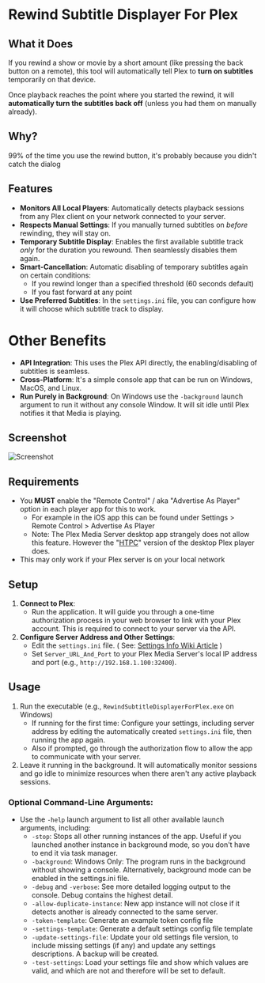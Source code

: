# Rewind Subtitle Displayer For Plex

## What it Does

If you rewind a show or movie by a short amount (like pressing the back button on a remote), this tool will automatically tell Plex to **turn on subtitles** temporarily on that device. 

Once playback reaches the point where you started the rewind, it will **automatically turn the subtitles back off** (unless you had them on manually already).

## Why?

99% of the time you use the rewind button, it's probably because you didn't catch the dialog

## Features

* **Monitors All Local Players**: Automatically detects playback sessions from any Plex client on your network connected to your server.
* **Respects Manual Settings**: If you manually turned subtitles on *before* rewinding, they will stay on.
* **Temporary Subtitle Display**: Enables the first available subtitle track *only* for the duration you rewound. Then seamlessly disables them again.
* **Smart-Cancellation**: Automatic disabling of temporary subtitles again on certain conditions:
  * If you rewind longer than a specified threshold (60 seconds default)
  * If you fast forward at any point
* **Use Preferred Subtitles**: In the `settings.ini` file, you can configure how it will choose which subtitle track to display.

# Other Benefits

* **API Integration**: This uses the Plex API directly, the enabling/disabling of subtitles is seamless.
* **Cross-Platform**: It's a simple console app that can be run on Windows, MacOS, and Linux.
* **Run Purely in Background**: On Windows use the `-background` launch argument to run it without any console Window. It will sit idle until Plex notifies it that Media is playing.

## Screenshot
![Screenshot](https://github.com/user-attachments/assets/e01928bb-8131-47dc-b1c8-9479080a5d98)


## Requirements

* You **MUST** enable the "Remote Control" / aka "Advertise As Player" option in each player app for this to work.
    * For example in the iOS app this can be found under Settings > Remote Control > Advertise As Player
    * Note: The Plex Media Server desktop app strangely does not allow this feature. However the "[HTPC](https://support.plex.tv/articles/htpc-getting-started/)" version of the desktop Plex player does.
* This may only work if your Plex server is on your local network

## Setup

1.  **Connect to Plex**:
    * Run the application. It will guide you through a one-time authorization process in your web browser to link with your Plex account. This is required to connect to your server via the API.
2.  **Configure Server Address and Other Settings**:
    * Edit the `settings.ini` file. ( See: [Settings Info Wiki Article](https://github.com/ThioJoe/Plex-Show-Subtitles-On-Rewind/wiki/Settings.ini-File) )
    * Set `Server_URL_And_Port` to your Plex Media Server's local IP address and port (e.g., `http://192.168.1.100:32400`).

## Usage

1.  Run the executable (e.g., `RewindSubtitleDisplayerForPlex.exe` on Windows)
    - If running for the first time: Configure your settings, including server address by editing the automatically created `settings.ini` file, then running the app again.
    - Also if prompted, go through the authorization flow to allow the app to communicate with your server.
3.  Leave it running in the background. It will automatically monitor sessions and go idle to minimize resources when there aren't any active playback sessions.

 
### Optional Command-Line Arguments: 

- Use the `-help` launch argument to list all other available launch arguments, including:
     - `-stop`: Stops all other running instances of the app. Useful if you launched another instance in background mode, so you don't have to end it via task manager.
     - `-background`: Windows Only: The program runs in the background without showing a console. Alternatively, background mode can be enabled in the settings.ini file.
     - `-debug` and `-verbose`: See more detailed logging output to the console. Debug contains the highest detail.
     - `-allow-duplicate-instance`: New app instance will not close if it detects another is already connected to the same server.
     - `-token-template`: Generate an example token config file
     - `-settings-template`: Generate a default settings config file template
     - `-update-settings-file`: Update your old settings file version, to include missing settings (if any) and update any settings descriptions. A backup will be created.
     - `-test-settings`: Load your settings file and show which values are valid, and which are not and therefore will be set to default.
   
